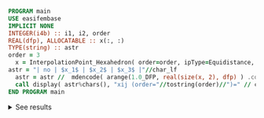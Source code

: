 ```fortran
PROGRAM main
USE easifembase
IMPLICIT NONE
INTEGER(i4b) :: i1, i2, order
REAL(dfp), ALLOCATABLE :: x(:, :)
TYPE(string) :: astr
order = 3
  x = InterpolationPoint_Hexahedron( order=order, ipType=Equidistance, layout="VEFC" )
astr = "| no | $x_1$ | $x_2$ | $x_3$ |"//char_lf
  astr = astr //  mdencode( arange(1.0_DFP, real(size(x, 2), dfp) ) .colconcat. TRANSPOSE(x))
  call display( astr%chars(), "xij (order="//tostring(order)//")=" // char_lf // char_lf )
END PROGRAM main
```

<details>
<summary>See results</summary>
<div>

xij (order=3)=

| no  | $x_1$    | $x_2$    | $x_3$    |
| --- | -------- | -------- | -------- |
| 1   | -1       | -1       | -1       |
| 2   | 1        | -1       | -1       |
| 3   | 1        | 1        | -1       |
| 4   | -1       | 1        | -1       |
| 5   | -1       | -1       | 1        |
| 6   | 1        | -1       | 1        |
| 7   | 1        | 1        | 1        |
| 8   | -1       | 1        | 1        |
| 9   | -0.33333 | -1       | -1       |
| 10  | 0.33333  | -1       | -1       |
| 11  | -1       | -0.33333 | -1       |
| 12  | -1       | 0.33333  | -1       |
| 13  | -1       | -1       | -0.33333 |
| 14  | -1       | -1       | 0.33333  |
| 15  | 1        | -0.33333 | -1       |
| 16  | 1        | 0.33333  | -1       |
| 17  | 1        | -1       | -0.33333 |
| 18  | 1        | -1       | 0.33333  |
| 19  | 0.33333  | 1        | -1       |
| 20  | -0.33333 | 1        | -1       |
| 21  | 1        | 1        | -0.33333 |
| 22  | 1        | 1        | 0.33333  |
| 23  | -1       | 1        | -0.33333 |
| 24  | -1       | 1        | 0.33333  |
| 25  | -0.33333 | -1       | 1        |
| 26  | 0.33333  | -1       | 1        |
| 27  | -1       | -0.33333 | 1        |
| 28  | -1       | 0.33333  | 1        |
| 29  | 1        | -0.33333 | 1        |
| 30  | 1        | 0.33333  | 1        |
| 31  | 0.33333  | 1        | 1        |
| 32  | -0.33333 | 1        | 1        |
| 33  | -0.33333 | -0.33333 | -1       |
| 34  | -0.33333 | 0.33333  | -1       |
| 35  | 0.33333  | 0.33333  | -1       |
| 36  | 0.33333  | -0.33333 | -1       |
| 37  | -0.33333 | -0.33333 | 1        |
| 38  | 0.33333  | -0.33333 | 1        |
| 39  | 0.33333  | 0.33333  | 1        |
| 40  | -0.33333 | 0.33333  | 1        |
| 41  | -1       | -0.33333 | 0.33333  |
| 42  | -1       | -0.33333 | -0.33333 |
| 43  | -1       | 0.33333  | -0.33333 |
| 44  | -1       | 0.33333  | 0.33333  |
| 45  | 1        | -0.33333 | 0.33333  |
| 46  | 1        | 0.33333  | 0.33333  |
| 47  | 1        | 0.33333  | -0.33333 |
| 48  | 1        | -0.33333 | -0.33333 |
| 49  | 0.33333  | 1        | -0.33333 |
| 50  | -0.33333 | 1        | -0.33333 |
| 51  | -0.33333 | 1        | 0.33333  |
| 52  | 0.33333  | 1        | 0.33333  |
| 53  | -0.33333 | -1       | -0.33333 |
| 54  | 0.33333  | -1       | -0.33333 |
| 55  | 0.33333  | -1       | 0.33333  |
| 56  | -0.33333 | -1       | 0.33333  |
| 57  | -0.33333 | -0.33333 | -0.33333 |
| 58  | 0.33333  | -0.33333 | -0.33333 |
| 59  | 0.33333  | 0.33333  | -0.33333 |
| 60  | -0.33333 | 0.33333  | -0.33333 |
| 61  | -0.33333 | -0.33333 | 0.33333  |
| 62  | 0.33333  | -0.33333 | 0.33333  |
| 63  | 0.33333  | 0.33333  | 0.33333  |
| 64  | -0.33333 | 0.33333  | 0.33333  |

</div>
</details>
